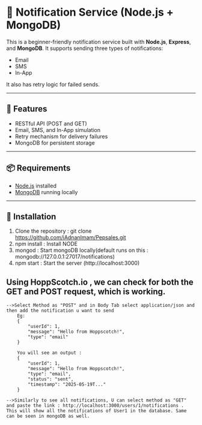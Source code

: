 # 📢 Notification Service (Node.js + MongoDB)

This is a beginner-friendly notification service built with **Node.js**, **Express**, and **MongoDB**. It supports sending three types of notifications:
- Email
- SMS
- In-App

It also has retry logic for failed sends.

---

## 🚀 Features

- RESTful API (POST and GET)
- Email, SMS, and In-App simulation
- Retry mechanism for delivery failures
- MongoDB for persistent storage

---

## 📦 Requirements

- [Node.js](https://nodejs.org/) installed
- [MongoDB](https://www.mongodb.com/try/download/community) running locally

---

## 🔧 Installation

1. Clone the repository : git clone https://github.com/iAdnanImam/Pepsales.git
2. npm install : Install NODE
3. mongod : Start mongoDB locally(default runs on this : mongodb://127.0.0.1:27017/notifications)
4. npm start : Start the server (http://localhost:3000)

## Using HoppScotch.io , we can check for both the GET and POST request, which is working.
    -->Select Method as "POST" and in Body Tab select application/json and then add the notification u want to send
        Eg:
        {
            "userId": 1,
            "message": "Hello from Hoppscotch!",
            "type": "email"
        }

        You will see an output :
        {
            "userId": 1,
            "message": "Hello from Hoppscotch!",
            "type": "email",
            "status": "sent",
            "timestamp": "2025-05-19T..."
        }

    -->Similarly to see all notifications, U can select method as "GET" and paste the link : http://localhost:3000/users/1/notifications . This will show all the notifications of User1 in the database. Same can be seen in mongoDB as well.
    


